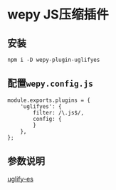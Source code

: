 # wepy JS压缩插件

## 安装

```
npm i -D wepy-plugin-uglifyes
```

## 配置`wepy.config.js`

```
module.exports.plugins = {
    'uglifyes': {
        filter: /\.js$/,
        config: {
        }
    },
};
```


## 参数说明

[uglify-es](https://github.com/mishoo/UglifyJS2/tree/harmony)